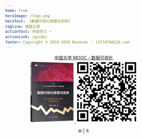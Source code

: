 ```yaml
---
home: true
heroImage: /logo.png
heroText: 《数据可视化原理与实例》
tagline: 数据之美
actionText: 开始学习 →
actionLink: /guide/
footer: Copyright © 2018-2020 RoseLee ｜ LCF1974@126.com
---
```


<p style="text-align:center">
  <a href="https://www.icourse163.org/course/CUC-1206407806" target="_blank">
    中国大学 MOOC - 数据可视化
  </a>
  <br/>
  <a href="http://product.dangdang.com/1290251610.html" target="_blank">
    <img src="/book.jpg" height="200">
  </a>
  <img src="/img/qrcode-cuc.png" height="200">
</p>

<p style="text-align:center">
  <span id="busuanzi_container_site_pv">
  <img src="data:image/svg+xml;base64,PHN2ZyB4bWxucz0iaHR0cDovL3d3dy53My5vcmcvMjAwMC9zdmciIHZpZXdCb3g9IjAgMCAyNCAy%0D%0ANCI+PGc+CiAgICAgICAgPHBhdGggZmlsbD0ibm9uZSIgZD0iTTAgMGgyNHYyNEgweiIvPgogICAg%0D%0AICAgIDxwYXRoIGQ9Ik0xMiAzYzUuMzkyIDAgOS44NzggMy44OCAxMC44MTkgOS0uOTQgNS4xMi01%0D%0ALjQyNyA5LTEwLjgxOSA5LTUuMzkyIDAtOS44NzgtMy44OC0xMC44MTktOUMyLjEyMSA2Ljg4IDYu%0D%0ANjA4IDMgMTIgM3ptMCAxNmE5LjAwNSA5LjAwNSAwIDAgMCA4Ljc3Ny03IDkuMDA1IDkuMDA1IDAg%0D%0AMCAwLTE3LjU1NCAwQTkuMDA1IDkuMDA1IDAgMCAwIDEyIDE5em0wLTIuNWE0LjUgNC41IDAgMSAx%0D%0AIDAtOSA0LjUgNC41IDAgMCAxIDAgOXptMC0yYTIuNSAyLjUgMCAxIDAgMC01IDIuNSAyLjUgMCAw%0D%0AIDAgMCA1eiIvPgogICAgPC9nPgo8L3N2Zz4=" width="12px" alt="访问量" title="访问量">
    <span id="busuanzi_value_site_pv"></span>
  </span>
   | 
  <span id="busuanzi_container_site_uv">
    <img src="data:image/svg+xml;base64,PHN2ZyB4bWxucz0iaHR0cDovL3d3dy53My5vcmcvMjAwMC9zdmciIHZpZXdCb3g9IjAgMCAyNCAy%0D%0ANCI+PGc+CiAgICAgICAgPHBhdGggZmlsbD0ibm9uZSIgZD0iTTAgMGgyNHYyNEgweiIvPgogICAg%0D%0AICAgIDxwYXRoIGQ9Ik00IDIyYTggOCAwIDEgMSAxNiAwaC0yYTYgNiAwIDEgMC0xMiAwSDR6bTgt%0D%0AOWMtMy4zMTUgMC02LTIuNjg1LTYtNnMyLjY4NS02IDYtNiA2IDIuNjg1IDYgNi0yLjY4NSA2LTYg%0D%0ANnptMC0yYzIuMjEgMCA0LTEuNzkgNC00cy0xLjc5LTQtNC00LTQgMS43OS00IDQgMS43OSA0IDQg%0D%0ANHoiLz4KICAgIDwvZz4KPC9zdmc+" width="12px" alt="访客数" title="访客数">
    <span id="busuanzi_value_site_uv"></span>
  </span>
</p>

<script>
export default {
  mounted () {
    const s = document.createElement('script')
    s.type = 'text/javascript'
    s.src = '//busuanzi.ibruce.info/busuanzi/2.3/busuanzi.pure.mini.js'
    document.body.appendChild(s)
  }
}
</script>

